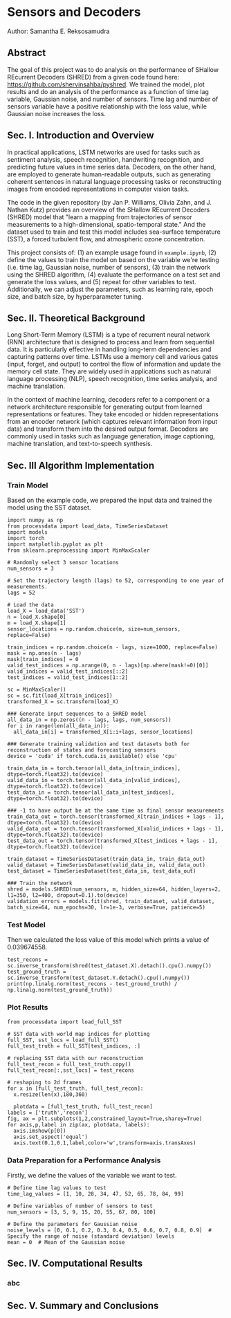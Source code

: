 # Sensors and Decoders
Author: Samantha E. Reksosamudra

## Abstract
The goal of this project was to do analysis on the performance of SHallow REcurrent Decoders (SHRED) from a given code found here: https://github.com/shervinsahba/pyshred. We trained the model, plot results and do an analysis of the performance as a function of time lag variable, Gaussian noise, and number of sensors. Time lag and number of sensors variable have a positive relationship with the loss value, while Gaussian noise increases the loss.  

## Sec. I. Introduction and Overview
In practical applications, LSTM networks are used for tasks such as sentiment analysis, speech recognition, handwriting recognition, and predicting future values in time series data. Decoders, on the other hand, are employed to generate human-readable outputs, such as generating coherent sentences in natural language processing tasks or reconstructing images from encoded representations in computer vision tasks.

The code in the given repository (by Jan P. Williams, Olivia Zahn, and J. Nathan Kutz) provides an overview of the SHallow REcurrent Decoders (SHRED) model that "learn a mapping from trajectories of sensor measurements to a high-dimensional, spatio-temporal state." And the dataset used to train and test this model includes sea-surface temperature (SST), a forced turbulent flow, and atmospheric ozone concentration.

This project consists of: (1) an example usage found in ```example.ipynb```, (2) define the values to train the model on based on the variable we're testing (i.e. time lag, Gaussian noise, number of sensors), (3) train the network using the SHRED algorithm, (4) evaluate the performance on a test set and generate the loss values, and (5) repeat for other variables to test. Additionally, we can adjust the parameters, such as learning rate, epoch size, and batch size, by hyperparameter tuning.

## Sec. II. Theoretical Background
Long Short-Term Memory (LSTM) is a type of recurrent neural network (RNN) architecture that is designed to process and learn from sequential data. It is particularly effective in handling long-term dependencies and capturing patterns over time. LSTMs use a memory cell and various gates (input, forget, and output) to control the flow of information and update the memory cell state. They are widely used in applications such as natural language processing (NLP), speech recognition, time series analysis, and machine translation.

In the context of machine learning, decoders refer to a component or a network architecture responsible for generating output from learned representations or features. They take encoded or hidden representations from an encoder network (which captures relevant information from input data) and transform them into the desired output format. Decoders are commonly used in tasks such as language generation, image captioning, machine translation, and text-to-speech synthesis.


## Sec. III Algorithm Implementation 
  ### Train Model
  Based on the example code, we prepared the input data and trained the model using the SST dataset.
  ```
  import numpy as np
from processdata import load_data, TimeSeriesDataset
import models
import torch
import matplotlib.pyplot as plt
from sklearn.preprocessing import MinMaxScaler

# Randomly select 3 sensor locations 
num_sensors = 3 

# Set the trajectory length (lags) to 52, corresponding to one year of measurements.
lags = 52
 
# Load the data
load_X = load_data('SST')
n = load_X.shape[0]
m = load_X.shape[1]
sensor_locations = np.random.choice(m, size=num_sensors, replace=False)

train_indices = np.random.choice(n - lags, size=1000, replace=False)
mask = np.ones(n - lags)
mask[train_indices] = 0
valid_test_indices = np.arange(0, n - lags)[np.where(mask!=0)[0]]
valid_indices = valid_test_indices[::2]
test_indices = valid_test_indices[1::2]

sc = MinMaxScaler()
sc = sc.fit(load_X[train_indices])
transformed_X = sc.transform(load_X)

### Generate input sequences to a SHRED model
all_data_in = np.zeros((n - lags, lags, num_sensors))
for i in range(len(all_data_in)):
    all_data_in[i] = transformed_X[i:i+lags, sensor_locations]

### Generate training validation and test datasets both for reconstruction of states and forecasting sensors
device = 'cuda' if torch.cuda.is_available() else 'cpu'

train_data_in = torch.tensor(all_data_in[train_indices], dtype=torch.float32).to(device)
valid_data_in = torch.tensor(all_data_in[valid_indices], dtype=torch.float32).to(device)
test_data_in = torch.tensor(all_data_in[test_indices], dtype=torch.float32).to(device)

### -1 to have output be at the same time as final sensor measurements
train_data_out = torch.tensor(transformed_X[train_indices + lags - 1], dtype=torch.float32).to(device)
valid_data_out = torch.tensor(transformed_X[valid_indices + lags - 1], dtype=torch.float32).to(device)
test_data_out = torch.tensor(transformed_X[test_indices + lags - 1], dtype=torch.float32).to(device)

train_dataset = TimeSeriesDataset(train_data_in, train_data_out)
valid_dataset = TimeSeriesDataset(valid_data_in, valid_data_out)
test_dataset = TimeSeriesDataset(test_data_in, test_data_out)

### Train the network
shred = models.SHRED(num_sensors, m, hidden_size=64, hidden_layers=2, l1=350, l2=400, dropout=0.1).to(device)
validation_errors = models.fit(shred, train_dataset, valid_dataset, batch_size=64, num_epochs=30, lr=1e-3, verbose=True, patience=5)
  ```
  
  ### Test Model
  Then we calculated the loss value of this model which prints a value of 0.039674558.
  
  ```
  test_recons = sc.inverse_transform(shred(test_dataset.X).detach().cpu().numpy())
test_ground_truth = sc.inverse_transform(test_dataset.Y.detach().cpu().numpy())
print(np.linalg.norm(test_recons - test_ground_truth) / np.linalg.norm(test_ground_truth))
  ```
  
  ### Plot Results
  ```
  from processdata import load_full_SST

# SST data with world map indices for plotting
full_SST, sst_locs = load_full_SST()
full_test_truth = full_SST[test_indices, :]

# replacing SST data with our reconstruction
full_test_recon = full_test_truth.copy()
full_test_recon[:,sst_locs] = test_recons

# reshaping to 2d frames
for x in [full_test_truth, full_test_recon]:
    x.resize(len(x),180,360)
    
    plotdata = [full_test_truth, full_test_recon]
labels = ['truth','recon']
fig, ax = plt.subplots(1,2,constrained_layout=True,sharey=True)
for axis,p,label in zip(ax, plotdata, labels):
    axis.imshow(p[0])
    axis.set_aspect('equal')
    axis.text(0.1,0.1,label,color='w',transform=axis.transAxes)
  ```
  
  
 ### Data Preparation for a Performance Analysis
 Firstly, we define the values of the variable we want to test.
 
 ```
 # Define time lag values to test
time_lag_values = [1, 10, 28, 34, 47, 52, 65, 78, 84, 99]

# Define variables of number of sensors to test
num_sensors = [3, 5, 9, 15, 20, 55, 67, 80, 100]

# Define the parameters for Gaussian noise
noise_levels = [0, 0.1, 0.2, 0.3, 0.4, 0.5, 0.6, 0.7, 0.8, 0.9]  # Specify the range of noise (standard deviation) levels 
mean = 0  # Mean of the Gaussian noise
 ```
  
## Sec. IV. Computational Results
  ### abc
  
## Sec. V. Summary and Conclusions


